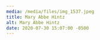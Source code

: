```yaml
---
media: /media/files/img_1537.jpeg
title: Mary Abbe Hintz
alt: Mary Abbe Hintz
date: 2020-07-30 15:07:00 -0500
---
```

